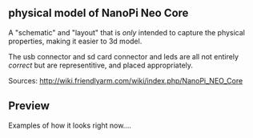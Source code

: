 ## physical model of NanoPi Neo Core

A "schematic" and "layout" that is _only_ intended to capture the
physical properties, making it easier to 3d model.

The usb connector and sd card connector and leds are all
not entirely _correct_ but are representitive, and placed appropriately.

Sources:
http://wiki.friendlyarm.com/wiki/index.php/NanoPi_NEO_Core

## Preview 
Examples of how it looks right now....

